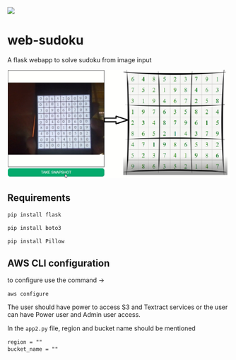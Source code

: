 ![](https://img.shields.io/badge/python-3-orange?style=flat-square)

# web-sudoku
A flask webapp to solve sudoku from image input

![](files/solved1.png)

## Requirements

```
pip install flask
```

```
pip install boto3
```

```
pip install Pillow
```

## AWS CLI configuration

to configure use the command ->

```
aws configure
```

The user should have power to access S3 and Textract services or the user can have Power user and Admin user access.

In the `app2.py` file, region and bucket name should be mentioned

```
region = ""
bucket_name = ""
```


